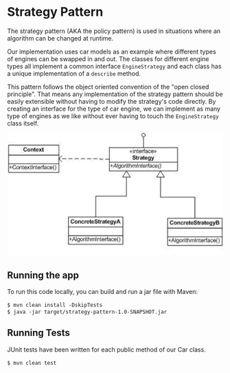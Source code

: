 # Strategy Pattern

The strategy pattern (AKA the policy pattern) is used in situations where an algorithm can be changed at runtime.

Our implementation uses car models as an example where different types of engines can be swapped in and out. The classes
for different engine types all implement a common interface `EngineStrategy` and each class has a unique implementation
of a `describe` method.

This pattern follows the object oriented convention of the "open closed principle". That means any implementation of the
strategy pattern should be easily extensible without having to modify the strategy's code directly. By creating an
interface for the type of car engine, we can implement as many type of engines as we like without ever having to touch
the `EngineStrategy` class itself.

<p align="center">
    <img width="500" src="/strategy-pattern/images/StrategyPattern.jpg">
</p>

## Running the app

To run this code locally, you can build and run a jar file with Maven:

```
$ mvn clean install -DskipTests
$ java -jar target/strategy-pattern-1.0-SNAPSHOT.jar
```

## Running Tests

JUnit tests have been written for each public method of our Car class.

```
$ mvn clean test
```